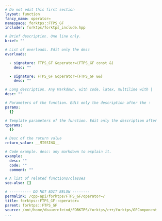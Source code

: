 ```yaml
---
# Do not edit this first section
layout: function
fancy_name: operator=
namespace: forktps::FTPS_GF
includer: forktps/forktps_include.hpp

# Brief description. One line only.
brief: ""

# List of overloads. Edit only the desc
overloads:

  - signature: FTPS_GF &operator=(FTPS_GF const &)
    desc: ""

  - signature: FTPS_GF &operator=(FTPS_GF &&)
    desc: ""

# Long description. Any Markdown, with code, latex, multiline with |
desc: ""

# Parameters of the function. Edit only the description after the :
params:
  {}

# Template parameters of the function. Edit only the description after the :
tparams:
  {}

# Desc of the return value
return_value: __MISSING__

# Code example. desc: any markdown to explain it.
example:
  desc: ""
  code: ""
  comment: ""

# A list of related functions/classes
see-also: []

# ---------- DO NOT EDIT BELOW --------
permalink: /cpp-api/forktps/FTPS_GF/operator=/
title: forktps::FTPS_GF::operator=
parent: forktps::FTPS_GF
source: /mnt/home/dbauernfeind/FORKTPS/forktps/c++/forktps/GFComponent.hpp
...
```


